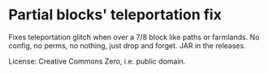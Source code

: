 # Partial blocks' teleportation fix

Fixes teleportation glitch when over a 7/8 block like paths or farmlands. No config, no perms, no nothing, just drop and forget. JAR in the releases.

License: Creative Commons Zero, i.e. public domain.
